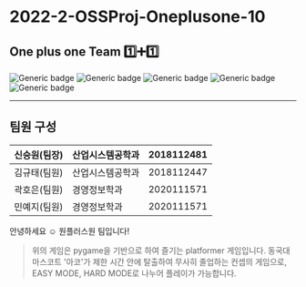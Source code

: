 # 2022-2-OSSProj-Oneplusone-10

## One plus one Team 1️⃣➕1️⃣
![Generic badge](https://img.shields.io/badge/license-MIT-green.svg)
![Generic badge](https://img.shields.io/badge/OS-ubuntu-red.svg)
![Generic badge](https://img.shields.io/badge/IDE-VSCode-green.svg)
![Generic badge](https://img.shields.io/badge/python-3-blue.svg)
![Generic badge](https://img.shields.io/badge/pygame-2.0.2-yellow.svg)

---

## 팀원 구성
| 신승원(팀장) | 산업시스템공학과 | 2018112481 |
| --- | --- | --- |
| 김규태(팀원) | 산업시스템공학과 | 2018112447 |
| 곽호은(팀원) | 경영정보학과 | 2020111571 |
| 민예지(팀원) | 경영정보학과 | 2020111571 |

안녕하세요 ☺️ 원플러스원 팀입니다!
> 위의 게임은 pygame을 기반으로 하여 즐기는 platformer 게임입니다.
> 동국대 마스코트 '아코'가 제한 시간 안에 탈출하여 무사히 졸업하는 컨셉의 게임으로,
> EASY MODE, HARD MODE로 나누어 플레이가 가능합니다.
